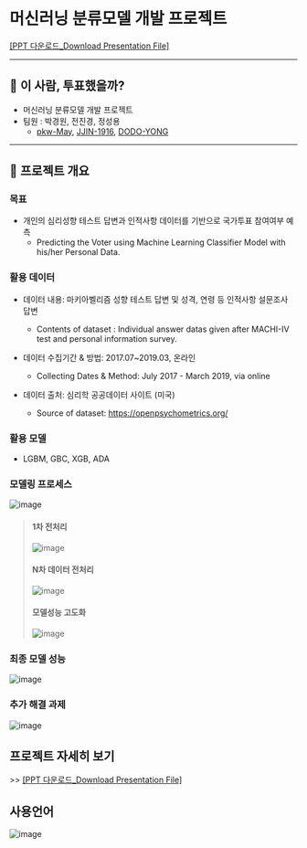 # 머신러닝 분류모델 개발 프로젝트
[[PPT 다운로드_Download Presentation File]](https://github.com/dss-14th/ml-repo-3/raw/main/Who's_Voted.pdf)
* * *
## 🧐 이 사람, 투표했을까?
- 머신러닝 분류모델 개발 프로젝트
- 팀원 : 박경원, 전진경, 정성용     
   - [pkw-May](https://github.com/pkw-May), [JJIN-1916](https://github.com/JJIN-1916), [DODO-YONG](https://github.com/DODO-YONG)   

* * *
## 🔎 프로젝트 개요

### 목표
- 개인의 심리성향 테스트 답변과 인적사항 데이터를 기반으로 국가투표 참여여부 예측   
   - Predicting the Voter using Machine Learning Classifier Model with his/her Personal Data.   

### 활용 데이터
- 데이터 내용: 마키아벨리즘 성향 테스트 답변 및 성격, 연령 등 인적사항 설문조사 답변   
   - Contents of dataset : Individual answer datas given after MACHI-IV test and personal information survey.   

- 데이터 수집기간 & 방법: 2017.07~2019.03, 온라인   
   - Collecting Dates & Method: July 2017 - March 2019, via online   

- 데이터 출처: 심리학 공공데이터 사이트 (미국)
   - Source of dataset: <https://openpsychometrics.org/>

### 활용 모델
- LGBM, GBC, XGB, ADA

### 모델링 프로세스
![image](https://user-images.githubusercontent.com/68367393/99242046-06aebe80-2842-11eb-8a83-18d5b8b14ece.png)


> #### 1차 전처리
> ![image](https://user-images.githubusercontent.com/68367393/99242278-4c6b8700-2842-11eb-89ec-e293a8bccd55.png)
>
> #### N차 데이터 전처리
> ![image](https://user-images.githubusercontent.com/68367393/99243857-9b1a2080-2844-11eb-81ab-0296c8697f80.png)
>
> #### 모델성능 고도화
> ![image](https://user-images.githubusercontent.com/68367393/99244010-d7e61780-2844-11eb-9f9d-cb4e42d35378.png)
>

### 최종 모델 성능
![image](https://user-images.githubusercontent.com/68367393/99244486-7f634a00-2845-11eb-8263-2232a6cd4b9c.png)


### 추가 해결 과제
![image](https://user-images.githubusercontent.com/68367393/99245035-4a0b2c00-2846-11eb-9241-175ee1628a7e.png)


## 프로젝트 자세히 보기
\>> [[PPT 다운로드_Download Presentation File]](https://github.com/dss-14th/ml-repo-3/raw/main/Who's_Voted.pdf)

## 사용언어 
![image](https://user-images.githubusercontent.com/68367393/99245317-b7b75800-2846-11eb-9b62-77be67f3b17b.png)

